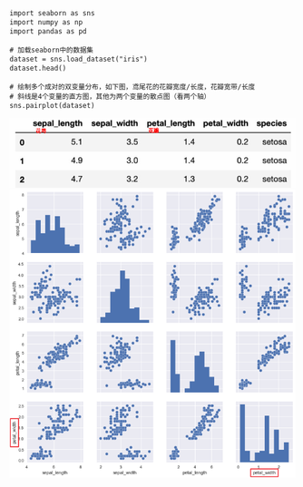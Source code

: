 ```
import seaborn as sns
import numpy as np
import pandas as pd

# 加载seaborn中的数据集
dataset = sns.load_dataset("iris")
dataset.head()

# 绘制多个成对的双变量分布，如下图，鸢尾花的花瓣宽度/长度，花瓣宽带/长度
# 斜线是4个变量的直方图，其他为两个变量的散点图（看两个轴）
sns.pairplot(dataset)
```

![](../photo/Pasted%20image%2020231110211143.png)![](../photo/Pasted%20image%2020231110211526.png)